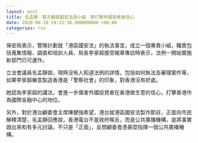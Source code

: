 ```yaml
---
layout: post
title: 毛孟靜：警方擬就國安法設小組　將打擊外國投資者信心
date: 2020-06-10 19:22:36.000000000 +08:00
categories: rss
---
```


保安局表示，警隊計劃就「港區國安法」的執法事宜，成立一個專責小組，職責包括蒐集情報、調查和培訓人員，局長李家超接受報章專訪時表示，法例一開始實施新部門已可運作。

立法會議員毛孟靜說，現時沒有人知道法例的詳情，包括如何執法及審理案件等，如果李家超樂意製造香港是「警察社會」的印象，對香港沒有好處。

她認為李家超的講法，會進一步傷害外國投資者在香港做生意的信心，打擊香港作為國際金融中心的地位。

另外，對於港台顧委會主席陳健強希望，港台就港區國安法製作節目，正面向市民解釋清楚，毛孟靜回應說，香港電台不是政府喉舌，而是公共廣播機構，是將事實說出來和有多元討論，不只是「正面」，反問顧委會憑甚麼指揮一個公共廣播機構。
